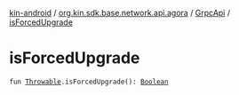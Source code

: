 [kin-android](../../index.md) / [org.kin.sdk.base.network.api.agora](../index.md) / [GrpcApi](index.md) / [isForcedUpgrade](./is-forced-upgrade.md)

# isForcedUpgrade

`fun `[`Throwable`](https://kotlinlang.org/api/latest/jvm/stdlib/kotlin/-throwable/index.html)`.isForcedUpgrade(): `[`Boolean`](https://kotlinlang.org/api/latest/jvm/stdlib/kotlin/-boolean/index.html)